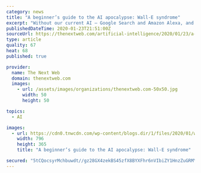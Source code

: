 ```yaml
---
category: news
title: "A beginner’s guide to the AI apocalypse: Wall-E syndrome"
excerpt: "Without our current AI – Google Search and Amazon Alexa, and so on – we might start to feel a little unwise or uneducated. “Google it” has forever changed our society. But does that mean ..."
publishedDateTime: 2020-01-23T21:51:00Z
sourceUrl: https://thenextweb.com/artificial-intelligence/2020/01/23/a-beginners-guide-to-the-ai-apocalypse-wall-e-syndrome/
type: article
quality: 67
heat: 68
published: true

provider:
  name: The Next Web
  domain: thenextweb.com
  images:
    - url: /assets/images/organizations/thenextweb.com-50x50.jpg
      width: 50
      height: 50

topics:
  - AI

images:
  - url: https://cdn0.tnwcdn.com/wp-content/blogs.dir/1/files/2020/01/walle-796x365.jpg
    width: 796
    height: 365
    title: "A beginner’s guide to the AI apocalypse: Wall-E syndrome"

secured: "5tCQocsyrMchbuwdt//gz28GX4zekBS45zfX8BYXFhr6nVIbiZY1HnzZuGRMYz3OrjGPZsNSksT0Oh4/4I0zXQM9Q3rI2FwnkdWYZVMnUqp5IZcI2ksnbOMZftvc/ddpgbHiXzmxkrKrHhvnf3ULy7Nq3Un+XONC+7UMQCFZCZPCgGEO01volY6WZlfN5D5HRjZqGEUWOvohZSTi7EcuKpj2Mh4jHJ5s7l+8BYmVQjk/25irMlQRzLEXtDWTGedxoeeGKbDTmWSDrQTEupnQHkaQ7cy0OpXIKtoXKw46qocMApiPu/mIWe6rJuk1+O+P;dYKLET97ObGkf9IQ6/y1dg=="
---
```


